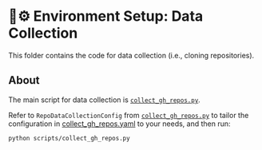 # 🌱⚙️ Environment Setup: Data Collection

This folder contains the code for data collection (i.e., cloning repositories).

## About

The main script for data collection is [`collect_gh_repos.py`](scripts/collect_gh_repos.py).

Refer to `RepoDataCollectionConfig` from [`collect_gh_repos.py`](scripts/collect_gh_repos.py) to tailor the configuration in [collect_gh_repos.yaml](configs/collect_gh_repos.yaml) to your needs, and then run:

```shell
python scripts/collect_gh_repos.py
```
